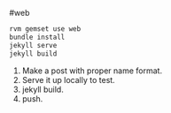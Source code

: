 #web
```bash
rvm gemset use web
bundle install
jekyll serve
jekyll build
```
1. Make a post with proper name format.  
1. Serve it up locally to test.
1. jekyll build.
1. push.